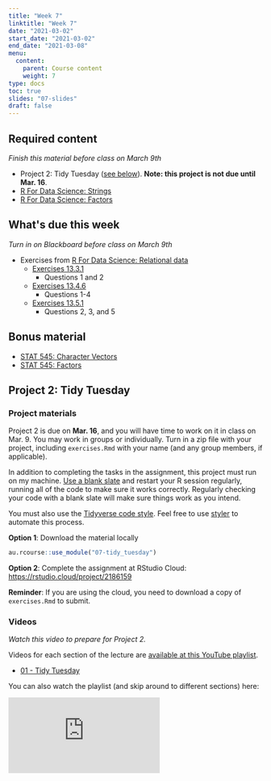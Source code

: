 ```yaml
---
title: "Week 7"
linktitle: "Week 7"
date: "2021-03-02"
start_date: "2021-03-02"
end_date: "2021-03-08"
menu:
  content:
    parent: Course content
    weight: 7
type: docs
toc: true
slides: "07-slides"
draft: false
---
```





## Required content

*Finish this material before class on March 9th*

- <i class="fab fa-youtube"></i> Project 2: Tidy Tuesday ([see below](#project-2-tidy-tuesday)). **Note: this project is not due until Mar. 16**.
- <i class="fas fa-book"></i> [R For Data Science: Strings](https://r4ds.had.co.nz/strings.html)
- <i class="fas fa-book"></i> [R For Data Science: Factors](https://r4ds.had.co.nz/factors.html)

## What's due this week

*Turn in on Blackboard before class on March 9th*

- <i class="fas fa-desktop"></i>  Exercises from [R For Data Science: Relational data](https://r4ds.had.co.nz/relational-data.html)
  - [Exercises 13.3.1](https://r4ds.had.co.nz/relational-data.html#exercises-29)
    - Questions 1 and 2
  - [Exercises 13.4.6](https://r4ds.had.co.nz/relational-data.html#exercises-30)
    - Questions 1-4
  - [Exercises 13.5.1](https://r4ds.had.co.nz/relational-data.html#exercises-31)
    - Questions 2, 3, and 5
  
    
## Bonus material
- <i class="fas fa-external-link-square-alt"></i> [STAT 545: Character Vectors](https://stat545.com/character-vectors.html)
- <i class="fas fa-external-link-square-alt"></i> [STAT 545: Factors](https://stat545.com/factors-boss.html)

## Project 2: Tidy Tuesday

### Project materials

Project 2 is due on **Mar. 16**, and you will have time to work on it in class on Mar. 9. You may work in groups or individually. Turn in a zip file with your project, including `exercises.Rmd` with your name (and any group members, if applicable).

In addition to completing the tasks in the assignment, this project must run on my machine. [Use a blank slate](https://rstats.wtf/save-source.html#always-start-r-with-a-blank-slate) and restart your R session regularly, running all of the code to make sure it works correctly. Regularly checking your code with a blank slate will make sure things work as you intend.

You must also use the [Tidyverse code style](https://style.tidyverse.org/). Feel free to use [styler](https://styler.r-lib.org/) to automate this process.

<i class="fas fa-desktop"></i> **Option 1**: Download the material locally


```r
au.rcourse::use_module("07-tidy_tuesday")
```

<i class="fas fa-cloud"></i> **Option 2**: Complete the assignment at RStudio Cloud: https://rstudio.cloud/project/2186159

**Reminder**: If you are using the cloud, you need to download a copy of `exercises.Rmd` to submit.

### Videos

*Watch this video to prepare for Project 2.*

Videos for each section of the lecture are [available at this YouTube playlist](https://www.youtube.com/playlist?list=PLYCuG6HXKxjRV9w79Mnue-OsKRY_EoHn1).

- [01 - Tidy Tuesday](https://www.youtube.com/watch?v=nRXgYMBCJAY&list=PLYCuG6HXKxjRV9w79Mnue-OsKRY_EoHn1)

You can also watch the playlist (and skip around to different sections) here:

<div class="embed-responsive embed-responsive-16by9">
<iframe class="embed-responsive-item" src="https://www.youtube.com/embed/videoseries?list=PLYCuG6HXKxjRV9w79Mnue-OsKRY_EoHn1" frameborder="0" allow="accelerometer; autoplay; encrypted-media; gyroscope; picture-in-picture" allowfullscreen></iframe>
</div>
